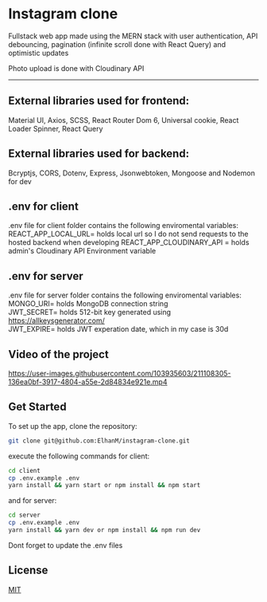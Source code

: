 # Instagram clone

Fullstack web app made using the MERN stack with user authentication, API debouncing, pagination (infinite scroll done with React Query) and optimistic updates

Photo upload is done with Cloudinary API

<hr>

## External libraries used for frontend: <br />

Material UI, Axios, SCSS, React Router Dom 6, Universal cookie, React Loader Spinner, React Query

## External libraries used for backend: <br />

Bcryptjs, CORS, Dotenv, Express, Jsonwebtoken, Mongoose and Nodemon for dev

## .env for client

.env file for client folder contains the following enviromental variables: <br />
REACT_APP_LOCAL_URL= holds local url so I do not send requests to the hosted backend when developing
REACT_APP_CLOUDINARY_API = holds admin's Cloudinary API Environment variable

## .env for server

.env file for server folder contains the following enviromental variables: <br />
MONGO_URI= holds MongoDB connection string <br />
JWT_SECRET= holds 512-bit key generated using https://allkeysgenerator.com/ <br />
JWT_EXPIRE= holds JWT experation date, which in my case is 30d <br />

## Video of the project

https://user-images.githubusercontent.com/103935603/211108305-136ea0bf-3917-4804-a55e-2d84834e921e.mp4

## Get Started

To set up the app, clone the repository:

```bash
git clone git@github.com:ElhanM/instagram-clone.git
```

execute the following commands for client:

```bash
cd client
cp .env.example .env
yarn install && yarn start or npm install && npm start
```

and for server:

```bash
cd server
cp .env.example .env
yarn install && yarn dev or npm install && npm run dev
```

Dont forget to update the .env files

## License
[MIT](https://choosealicense.com/licenses/mit/)
